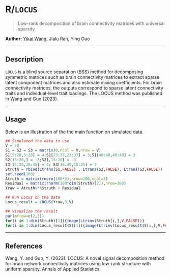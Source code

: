# R/`LOCUS`

> Low-rank decomposition of brain connectivity matrices with universal sparsity

**Author:** [Yikai Wang](https://sites.google.com/view/yikaiw/), Jialu Ran, Ying Guo

-----

## Description

`LOCUS` is a blind source separation (BSS) method for decomposing symmetric matrices such as brain connectivity matrices to extract sparse latent component matrices and also estimate mixing coefficients. For brain connectivity matrices, the outputs correspond to sparse latent connectivity traits and individual-level trait loadings. The LOCUS method was published in Wang and Guo (2023).

-----

## Usage

Below is an illustration of the the main function on simulated data.

``` r
## Simulated the data to use
V = 50
S1 = S2 = S3 = matrix(0,ncol = V,nrow = V)
S1[5:20,5:20] = 4;S1[23:37,23:37] = 3;S1[40:48,40:48] = 3
S2[15:20,] = -3;S2[,15:20] = -3
S3[15:25,36:45] = 3; S3[36:45,15:25] = 3
Struth = rbind(Ltrans(S1,FALSE) , Ltrans(S2,FALSE), Ltrans(S3,FALSE))
set.seed(100)
Atruth = matrix(rnorm(100*3),nrow=100,ncol=3)
Residual = matrix(rnorm(100*dim(Struth)[2]),nrow=100)
Yraw = Atruth%*%Struth + Residual

## Run Locus on the data 
Locus_result = LOCUS(Yraw,3,V)

## Visualize the result
par(mfrow=c(2,3))
for(i in 1:dim(Struth)[1]){image(Ltrinv(Struth[i,],V,FALSE))}
for(i in 1:dim(Locus_result$S)[1]){image(Ltrinv(Locus_result$S[i,],V,FALSE))}
```
-----

## References

<div id="refs" class="references">

<div id="ref-wangguo2023">

Wang, Y. and Guo, Y. (2023). LOCUS: A novel signal decomposition method for brain network connectivity matrices using low-rank structure with uniform sparsity. Annals of Applied Statistics.

</div>